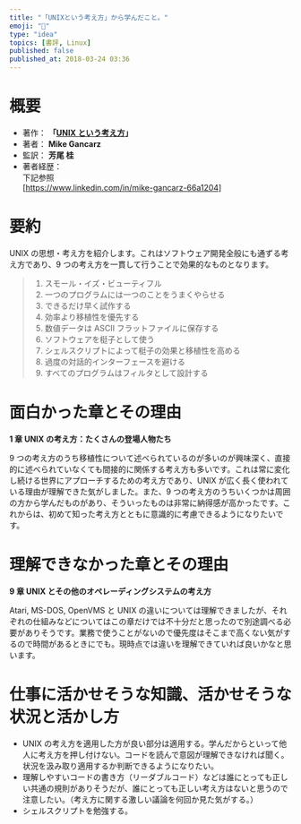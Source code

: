 ```yaml
---
title: "「UNIXという考え方」から学んだこと。"
emoji: "📖"
type: "idea"
topics: [書評, Linux]
published: false
published_at: 2018-03-24 03:36
---
```


# 概要

- 著作： **「[UNIX という考え方](https://amzn.to/3KXgYgD)」**
- 著者： **Mike Gancarz**
- 監訳： **芳尾 桂**
- 著者経歴：  
  下記参照  
  [https://www.linkedin.com/in/mike-gancarz-66a1204]

# 要約

UNIX の思想・考え方を紹介します。これはソフトウェア開発全般にも通ずる考え方であり、9 つの考え方を一貫して行うことで効果的なものとなります。

> 1. スモール・イズ・ビューティフル
> 2. 一つのプログラムには一つのことをうまくやらせる
> 3. できるだけ早く試作する
> 4. 効率より移植性を優先する
> 5. 数値データは ASCII フラットファイルに保存する
> 6. ソフトウェアを梃子として使う
> 7. シェルスクリプトによって梃子の効果と移植性を高める
> 8. 過度の対話的インターフェースを避ける
> 9. すべてのプログラムはフィルタとして設計する

# 面白かった章とその理由

**1 章 UNIX の考え方：たくさんの登場人物たち**

9 つの考え方のうち移植性について述べられているのが多いのが興味深く、直接的に述べられていなくても間接的に関係する考え方も多いです。これは常に変化し続ける世界にアプローチするための考え方であり、UNIX が広く長く使われている理由が理解できた気がしました。また、9 つの考え方のうちいくつかは周囲の方から学んだものがあり、そういったものは非常に納得感が高かったです。これからは、初めて知った考え方とともに意識的に考慮できるようになりたいです。

# 理解できなかった章とその理由

**9 章 UNIX とその他のオペレーディングシステムの考え方**

Atari, MS-DOS, OpenVMS と UNIX の違いについては理解できましたが、それぞれの仕組みなどについてはこの章だけでは不十分だと思ったので別途調べる必要がありそうです。業務で使うことがないので優先度はそこまで高くない気がするので時間があるときにでも。現時点では違いを理解できていれば良いかなと思います。

# 仕事に活かせそうな知識、活かせそうな状況と活かし方

- UNIX の考え方を適用した方が良い部分は適用する。学んだからといって他人に考え方を押し付けない。コードを読んで意図が理解できなければ聞く。状況を汲み取り適用するか判断できるようになりたい。
- 理解しやすいコードの書き方（リーダブルコード）などは誰にとっても正しい共通の規則がありそうだが、誰にとっても正しい考え方はないと思うので注意したい。（考え方に関する激しい議論を何回か見た気がする。）
- シェルスクリプトを勉強する。
